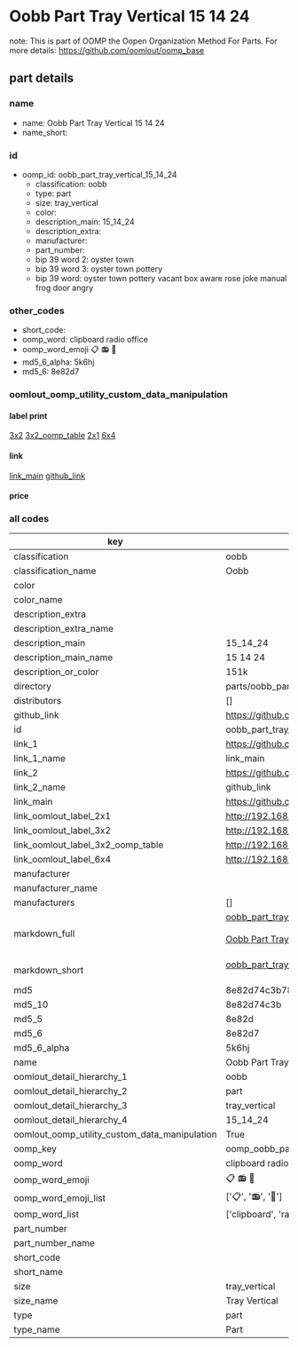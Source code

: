 # Oobb Part Tray Vertical 15 14 24  

note: This is part of OOMP the Oopen Organization Method For Parts. For more details: https://github.com/oomlout/oomp_base

##  part details





### name
* name: Oobb Part Tray Vertical 15 14 24
* name_short: 
### id
* oomp_id: oobb_part_tray_vertical_15_14_24
  * classification: oobb
  * type: part
  * size: tray_vertical
  * color: 
  * description_main: 15_14_24
  * description_extra: 
  * manufacturer: 
  * part_number: 
  * bip 39 word 2: oyster town
  * bip 39 word 3: oyster town pottery
  * bip 39 word: oyster town pottery vacant box aware rose joke manual frog door angry

### other_codes
* short_code: 
* oomp_word: clipboard radio office
* oomp_word_emoji :clipboard: :radio: :office:
* md5_6_alpha: 5k6hj
* md5_6: 8e82d7






### oomlout_oomp_utility_custom_data_manipulation
#### label print
[3x2](http://192.168.1.245:1112/?label=oomp%205k6hj)
[3x2_oomp_table](http://192.168.1.107:1112/?label=oomp%205k6hj)
[2x1](http://192.168.1.242:1112/?label=oomp%205k6hj)
[6x4](http://192.168.1.55:1112/?label=oomp%205k6hj)    

#### link

[link_main](https://github.com/oomlout/oomlout_oomp_current_version_messy/tree/main/parts/oobb_part_tray_vertical_15_14_24) [github_link](https://github.com/oomlout/oomlout_oomp_part_src/tree/main/parts/oobb_part_tray_vertical_15_14_24)                             

#### price







### all codes 
| key | value |  
| --- | --- |  
| classification | oobb |  
| classification_name | Oobb |  
| color |  |  
| color_name |  |  
| description_extra |  |  
| description_extra_name |  |  
| description_main | 15_14_24 |  
| description_main_name | 15 14 24 |  
| description_or_color | 151k |  
| directory | parts/oobb_part_tray_vertical_15_14_24 |  
| distributors | [] |  
| github_link | https://github.com/oomlout/oomlout_oomp_part_src/tree/main/parts/oobb_part_tray_vertical_15_14_24 |  
| id | oobb_part_tray_vertical_15_14_24 |  
| link_1 | https://github.com/oomlout/oomlout_oomp_current_version_messy/tree/main/parts/oobb_part_tray_vertical_15_14_24 |  
| link_1_name | link_main |  
| link_2 | https://github.com/oomlout/oomlout_oomp_part_src/tree/main/parts/oobb_part_tray_vertical_15_14_24 |  
| link_2_name | github_link |  
| link_main | https://github.com/oomlout/oomlout_oomp_current_version_messy/tree/main/parts/oobb_part_tray_vertical_15_14_24 |  
| link_oomlout_label_2x1 | http://192.168.1.242:1112/?label=oomp%205k6hj |  
| link_oomlout_label_3x2 | http://192.168.1.245:1112/?label=oomp%205k6hj |  
| link_oomlout_label_3x2_oomp_table | http://192.168.1.107:1112/?label=oomp%205k6hj |  
| link_oomlout_label_6x4 | http://192.168.1.55:1112/?label=oomp%205k6hj |  
| manufacturer |  |  
| manufacturer_name |  |  
| manufacturers | [] |  
| markdown_full | [oobb_part_tray_vertical_15_14_24](https://github.com/oomlout/oomlout_oomp_current_version_messy/tree/main/parts/oobb_part_tray_vertical_15_14_24)<br>[](https://github.com/oomlout/oomlout_oomp_current_version_messy/tree/main/parts/oobb_part_tray_vertical_15_14_24)<br>[Oobb Part Tray Vertical 15 14 24](https://github.com/oomlout/oomlout_oomp_current_version_messy/tree/main/parts/oobb_part_tray_vertical_15_14_24)<br><br> |  
| markdown_short | [oobb_part_tray_vertical_15_14_24](https://github.com/oomlout/oomlout_oomp_current_version_messy/tree/main/parts/oobb_part_tray_vertical_15_14_24)<br><br> |  
| md5 | 8e82d74c3b785780410d4f0751f994f3 |  
| md5_10 | 8e82d74c3b |  
| md5_5 | 8e82d |  
| md5_6 | 8e82d7 |  
| md5_6_alpha | 5k6hj |  
| name | Oobb Part Tray Vertical 15 14 24 |  
| oomlout_detail_hierarchy_1 | oobb |  
| oomlout_detail_hierarchy_2 | part |  
| oomlout_detail_hierarchy_3 | tray_vertical |  
| oomlout_detail_hierarchy_4 | 15_14_24 |  
| oomlout_oomp_utility_custom_data_manipulation | True |  
| oomp_key | oomp_oobb_part_tray_vertical_15_14_24 |  
| oomp_word | clipboard radio office |  
| oomp_word_emoji | :clipboard: :radio: :office: |  
| oomp_word_emoji_list | [':clipboard:', ':radio:', ':office:'] |  
| oomp_word_list | ['clipboard', 'radio', 'office'] |  
| part_number |  |  
| part_number_name |  |  
| short_code |  |  
| short_name |  |  
| size | tray_vertical |  
| size_name | Tray Vertical |  
| type | part |  
| type_name | Part |  
